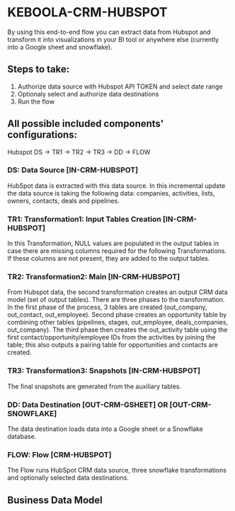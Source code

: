 # KEBOOLA-CRM-HUBSPOT

By using this end-to-end flow you can extract data from Hubspot and transform it into visualizations in your BI tool or anywhere else (currently into a Google sheet and snowflake).

## Steps to take:
1. Authorize data source with Hubspot API TOKEN and select date range
2. Optionaly select and authorize data destinations
3. Run the flow

## All possible included components' configurations:

Hubspot DS -> TR1 -> TR2 -> TR3 -> DD -> FLOW


### DS: Data Source [IN-CRM-HUBSPOT]

HubSpot data is extracted with this data source. In this incremental update the data source is taking the following data: companies, activities, lists, owners, contacts, deals and pipelines.

### TR1: Transformation1: Input Tables Creation [IN-CRM-HUBSPOT]

In this Transformation, NULL values are populated in the output tables in case there are missing columns required for the following Transformations. If these columns are not present, they are added to the output tables.

### TR2: Transformation2: Main [IN-CRM-HUBSPOT]

From Hubspot data, the second transformation creates an output CRM data model (set of output tables). There are three phases to the transformation. In the first phase of the process, 3 tables are created (out_company, out_contact, out_employee). Second phase creates an opportunity table by combining other tables (pipelines, stages, out_employee, deals_companies, out_company). The third phase then creates the out_activity table using the first contact/opportunity/employee IDs from the activities by joining the table; this also outputs a pairing table for opportunities and contacts are created.

### TR3: Transformation3: Snapshots [IN-CRM-HUBSPOT]

The final snapshots are generated from the auxiliary tables.

### DD: Data Destination [OUT-CRM-GSHEET]  OR [OUT-CRM-SNOWFLAKE]

The data destination loads data into a Google sheet or a Snowflake database.

### FLOW: Flow [CRM-HUBSPOT]

The Flow runs HubSpot CRM data source, three snowflake transformations and optionally selected data destinations.


## Business Data Model



